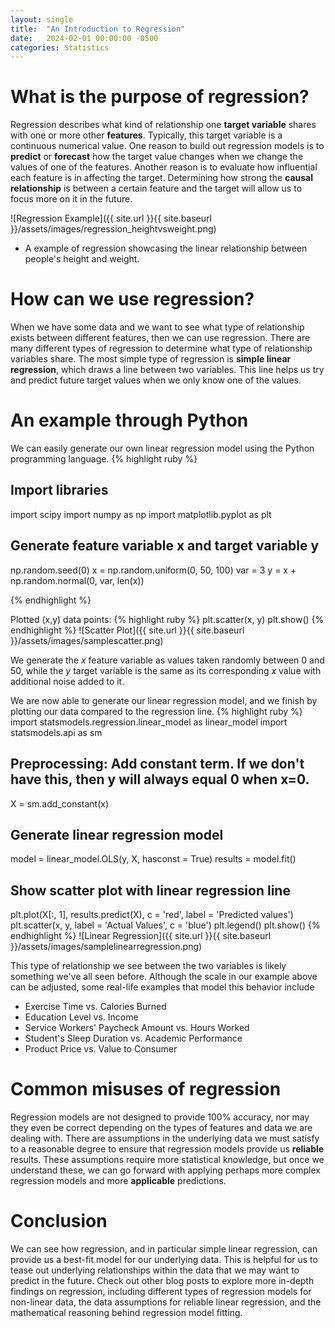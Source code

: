 ```yaml
---
layout: single
title:  "An Introduction to Regression"
date:   2024-02-01 00:00:00 -0500
categories: Statistics
---
```


# What is the purpose of regression?

Regression describes what kind of relationship one **target variable** shares with one or more other **features**. Typically, this target variable is a continuous numerical value. One reason to build out regression models is to **predict** or **forecast** how the target value changes when we change the values of one of the features. Another reason is to evaluate how influential each feature is in affecting the target. Determining how strong the **causal relationship** is between a certain feature and the target will allow us to focus more on it in the future.

![Regression Example]({{ site.url }}{{ site.baseurl }}/assets/images/regression_heightvsweight.png)
* A example of regression showcasing the linear relationship between people's height and weight.

# How can we use regression?

When we have some data and we want to see what type of relationship exists between different features, then we can use regression. There are many different types of regression to determine what type of relationship variables share. The most simple type of regression is **simple linear regression**, which draws a line between two variables. This line helps us try and predict future target values when we only know one of the values.

# An example through Python

We can easily generate our own linear regression model using the Python programming language.
{% highlight ruby %}
## Import  libraries
import scipy
import numpy as np
import matplotlib.pyplot as plt 

## Generate feature variable x and target variable y
np.random.seed(0)
x = np.random.uniform(0, 50, 100)
var = 3
y = x + np.random.normal(0, var, len(x))

{% endhighlight %}

Plotted (x,y) data points:
{% highlight ruby %}
plt.scatter(x, y)
plt.show()
{% endhighlight %}
![Scatter Plot]({{ site.url }}{{ site.baseurl }}/assets/images/samplescatter.png)

We generate the *x* feature variable as values taken randomly between 0 and 50, while the *y* target variable is the same as its corresponding *x* value with additional noise added to it.

We are now able to generate our linear regression model, and we finish by plotting our data compared to the regression line.
{% highlight ruby %}
import statsmodels.regression.linear_model as linear_model
import statsmodels.api as sm
## Preprocessing: Add constant term. If we don't have this, then y will always equal 0 when x=0.
X = sm.add_constant(x)

## Generate linear regression model
model  = linear_model.OLS(y, X, hasconst = True)
results = model.fit()

## Show scatter plot with linear regression line
plt.plot(X[:, 1], results.predict(X), c = 'red', label = 'Predicted values')
plt.scatter(x, y, label = 'Actual Values', c = 'blue')
plt.legend()
plt.show()
{% endhighlight %}
![Linear Regression]({{ site.url }}{{ site.baseurl }}/assets/images/samplelinearregression.png)

This type of relationship we see between the two variables is likely something we've all seen before. Although the scale in our example above can be adjusted, some real-life examples that model this behavior include 

* Exercise Time vs. Calories Burned
* Education Level vs. Income
* Service Workers' Paycheck Amount vs. Hours Worked
* Student's Sleep Duration vs. Academic Performance
* Product Price vs. Value to Consumer 

# Common misuses of regression

Regression models are not designed to provide 100% accuracy, nor may they even be correct depending on the types of features and data we are dealing with. There are assumptions in the underlying data we must satisfy to a reasonable degree to ensure that regression models provide us **reliable** results. These assumptions require more statistical knowledge, but once we understand these, we can go forward with applying perhaps more complex regression models and more **applicable** predictions.

# Conclusion

We can see how regression, and in particular simple linear regression, can provide us a best-fit model for our underlying data. This is helpful for us to tease out underlying relationships within the data that we may want to predict in the future. Check out other blog posts to explore more in-depth findings on regression, including different types of regression models for non-linear data, the data assumptions for reliable linear regression, and the mathematical reasoning behind regression model fitting.
